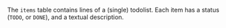 The `items` table contains lines of a (single) todolist. Each item has a status
(`TODO`, or `DONE`), and a textual description.
